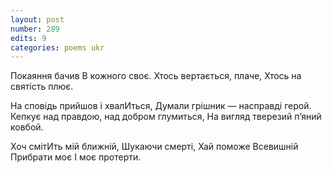 ```yaml
---
layout: post
number: 289
edits: 9
categories: poems ukr
---
```


Покаяння бачив
В кожного своє.
Хтось вертається, плаче,
Хтось на святість плює.

На сповідь прийшов і хвалИться,
Думали грішник — насправді герой. 
Кепкує над правдою, над добром глумиться,
На вигляд тверезий п’яний ковбой.

Хоч смітИть мій ближній,
Шукаючи смерті,
Хай поможе Всевишній
Прибрати моє 
І моє протерти.
